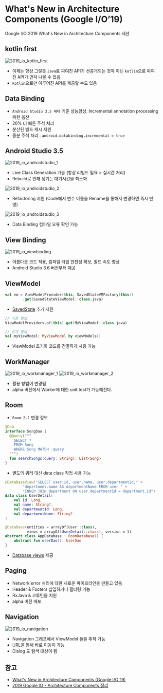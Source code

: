 # What's New in Architecture Components (Google I/O’19)
Google I/O 2019 What's New in Architecture Components 세션 

## kotlin first
![2019_io_kotlin_first](https://github.com/yyjan/TIL/blob/master/images/2019_io_kotlin_first.png)
- 이제는 항상 그렇듯 `Java`로 짜여진 API가 선공개되는 것이 아닌 `kotlin`으로 짜여진 API가 먼저 나올 수 있음
- `Kotlin`으로만 이루어진 API를 제공할 수도 있음

## Data Binding
- `Android Studio 3.5 베타` 기준 성능향상, Incremental annotation processing 위한 옵션
- 20% 더 빠른 주석 처리
- 분산된 빌드 캐시 지원
- 증분 주석 처리 : `android.databinding.incremental = true`

## Android Studio 3.5
![2019_io_androidstudio_1](https://github.com/yyjan/TIL/blob/master/images/2019_io_androidstudio_1.png)
- Live Class Generation 가능 (항상 리빌드 필요 > 실시간 처리)
- Rebuild로 인해 생기는 대기시간을 최소화

![2019_io_androidstudio_2](https://github.com/yyjan/TIL/blob/master/images/2019_io_androidstudio_2.png)
- Refactoring 지원 (Code에서 변수 이름을 Rename을 통해서 변경하면 즉시 반영)

![2019_io_androidstudio_3](https://github.com/yyjan/TIL/blob/master/images/2019_io_androidstudio_3.png)
- Data Binding 컴파일 오류 확인 가능

## View Binding
![2019_io_viewbinding](https://github.com/yyjan/TIL/blob/master/images/2019_io_viewbinding.png)
- 아름다운 코드 적용, 컴파일 타임 안전성 확보, 빌드 속도 향상
- Android Studio 3.6 버전부터 제공

## ViewModel
```kotlin
val vm = ViewModelProvider(this, SavedStateVMFactory(this))
        .get(SavedStateViewModel::class.java)
```
- [SavedState](https://developer.android.com/topic/libraries/architecture/viewmodel-savedstate) 추가 지원 

```kotlin
// 기존 방법
ViewModelProviders.of(this).get(MyViewModel::class.java)

// 신규 방법
val myViewModel: MyViewModel by viewModels()
```
- ViewModel 초기화 코드를 간결하게 사용 가능

## WorkManager
![2019_io_workmanager_1](https://github.com/yyjan/TIL/blob/master/images/2019_io_workmanager_1.png)
![2019_io_workmanager_2](https://github.com/yyjan/TIL/blob/master/images/2019_io_workmanager_2.png)
- 활용 방법이 변경됨
- alpha 버전에서 Worker에 대한 unit test가 가능해진다.

## Room 
- `Room 2.1` 변경 정보
```kotlin
@Dao
interface SongDao {
  @Query("""
    SELECT *
    FROM Song
    WHERE Song MATCH :query
  """)
  fun searchSongs(query: String): List<Song>
}
```

- 별도의 쿼리 대신 data class 직접 사용 가능

```kotlin
@DatabaseView("SELECT user.id, user.name, user.departmentId," +
        "department.name AS departmentName FROM user " +
        "INNER JOIN department ON user.departmentId = department.id")
data class UserDetail(
    val id: Long,
    val name: String?,
    val departmentId: Long,
    val departmentName: String?
)
```
```kotlin
@Database(entities = arrayOf(User::class),
          views = arrayOf(UserDetail::class), version = 1)
abstract class AppDatabase : RoomDatabase() {
    abstract fun userDao(): UserDao
}
```
- [Database views](https://developer.android.com/training/data-storage/room/creating-views#kotlin) 제공

## Paging
- Network error 처리에 대한 새로운 파이프라인을 만들고 있음
- Header & Footers 삽입하거나 필터링 가능
- RxJava & 코루틴을 지원
- alpha 버전 배포

## Navigation
![2019_io_navigation](https://github.com/yyjan/TIL/blob/master/images/2019_io_navigation.png)
- Navigation 그래프에서 ViewModel 들을 추적 가능
- URL을 통해 바로 이동이 가능
- Dialog 도 탐색 대상이 됨

## 참고
- [What's New in Architecture Components (Google I/O'19)](https://www.youtube.com/watch?v=Qxj2eBmXLHg)
- [2019 Google IO - Architecture Components 정리](https://thdev.tech/google%20io/2019/05/10/Google-IO-2019-Architecture-Components)